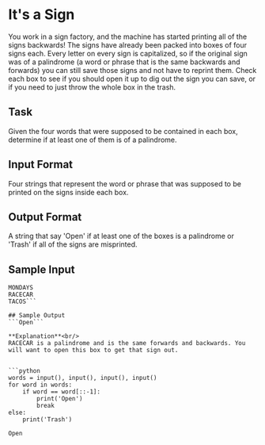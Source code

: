 # It's a Sign
You work in a sign factory, and the machine has started printing all of the signs backwards! The signs have already been packed into boxes of four signs each. Every letter on every sign is capitalized, so if the original sign was of a palindrome (a word or phrase that is the same backwards and forwards) you can still save those signs and not have to reprint them. Check each box to see if you should open it up to dig out the sign you can save, or if you need to just throw the whole box in the trash.

## Task 
Given the four words that were supposed to be contained in each box, determine if at least one of them is of a palindrome.

## Input Format 
Four strings that represent the word or phrase that was supposed to be printed on the signs inside each box.

## Output Format 
A string that say 'Open' if at least one of the boxes is a palindrome or 'Trash' if all of the signs are misprinted.

## Sample Input
```CAT
MONDAYS
RACECAR
TACOS```

## Sample Output 
```Open```

**Explanation**<br/> 
RACECAR is a palindrome and is the same forwards and backwards. You will want to open this box to get that sign out.


```python
words = input(), input(), input(), input()
for word in words:
    if word == word[::-1]:
        print('Open')
        break
else:
    print('Trash')
```

    Open
    
